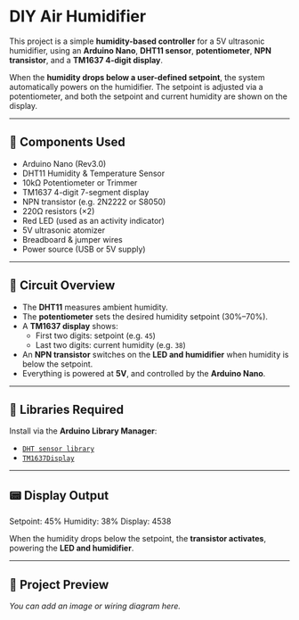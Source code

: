 # DIY Air Humidifier
This project is a simple **humidity-based controller** for a 5V ultrasonic humidifier, using an **Arduino Nano**, **DHT11 sensor**, **potentiometer**, **NPN transistor**, and a **TM1637 4-digit display**.

When the **humidity drops below a user-defined setpoint**, the system automatically powers on the humidifier. The setpoint is adjusted via a potentiometer, and both the setpoint and current humidity are shown on the display.

---

## 🧰 Components Used

- Arduino Nano (Rev3.0)
- DHT11 Humidity & Temperature Sensor
- 10kΩ Potentiometer or Trimmer
- TM1637 4-digit 7-segment display
- NPN transistor (e.g. 2N2222 or S8050)
- 220Ω resistors (×2)
- Red LED (used as an activity indicator)
- 5V ultrasonic atomizer
- Breadboard & jumper wires
- Power source (USB or 5V supply)

---

## 📐 Circuit Overview

- The **DHT11** measures ambient humidity.
- The **potentiometer** sets the desired humidity setpoint (30%–70%).
- A **TM1637 display** shows:
  - First two digits: setpoint (e.g. `45`)
  - Last two digits: current humidity (e.g. `38`)
- An **NPN transistor** switches on the **LED and humidifier** when humidity is below the setpoint.
- Everything is powered at **5V**, and controlled by the **Arduino Nano**.

---

## 💾 Libraries Required

Install via the **Arduino Library Manager**:

- [`DHT sensor library`](https://github.com/adafruit/DHT-sensor-library)
- [`TM1637Display`](https://github.com/avishorp/TM1637)

---

## 📟 Display Output

Setpoint: 45%
Humidity: 38%
Display: 4538

When the humidity drops below the setpoint, the **transistor activates**, powering the **LED and humidifier**.

---

## 📸 Project Preview

*You can add an image or wiring diagram here.*
